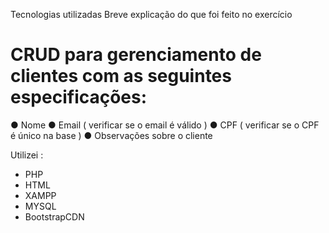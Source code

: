Tecnologias utilizadas
Breve explicação do que foi feito no exercício

# CRUD para gerenciamento de clientes com as seguintes especificações:

● Nome
● Email ( verificar se o email é válido )
● CPF ( verificar se o CPF é único na base )
● Observações sobre o cliente

Utilizei :

- PHP
- HTML
- XAMPP
- MYSQL
- BootstrapCDN
